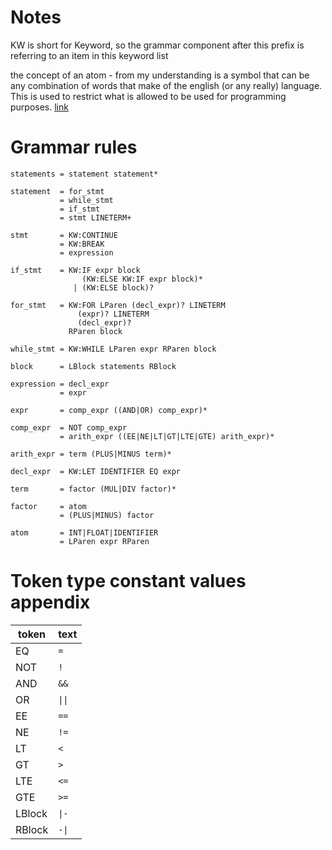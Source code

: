 # Notes
KW is short for Keyword, so the grammar component after this prefix is referring to an item in this keyword list

the concept of an atom - from my understanding is a symbol that can be any combination of words that make of the english (or any really) language.
This is used to restrict what is allowed to be used for programming purposes. 
[link](http://www.cburch.com/cs/150/reading/grammar/index.html)

# Grammar rules
```
statements = statement statement*

statement  = for_stmt
           = while_stmt
           = if_stmt
           = stmt LINETERM+

stmt       = KW:CONTINUE
           = KW:BREAK
           = expression

if_stmt    = KW:IF expr block
                (KW:ELSE KW:IF expr block)*
              | (KW:ELSE block)?

for_stmt   = KW:FOR LParen (decl_expr)? LINETERM
               (expr)? LINETERM
               (decl_expr)?
             RParen block

while_stmt = KW:WHILE LParen expr RParen block

block      = LBlock statements RBlock

expression = decl_expr 
           = expr

expr       = comp_expr ((AND|OR) comp_expr)*

comp_expr  = NOT comp_expr
           = arith_expr ((EE|NE|LT|GT|LTE|GTE) arith_expr)*

arith_expr = term (PLUS|MINUS term)*

decl_expr  = KW:LET IDENTIFIER EQ expr

term       = factor (MUL|DIV factor)*

factor     = atom
           = (PLUS|MINUS) factor

atom       = INT|FLOAT|IDENTIFIER
           = LParen expr RParen
```

           
# Token type constant values appendix
| token | text |
| - | - |
| EQ | `=` |
| NOT | `!` |
| AND | `&&` |
| OR | `\|\|` |
| EE | `==` |
| NE | `!=` |
| LT | `<` |
| GT | `>` |
| LTE | `<=` |
| GTE | `>=` |
| LBlock | `\|-` |
| RBlock | `-\|` |
